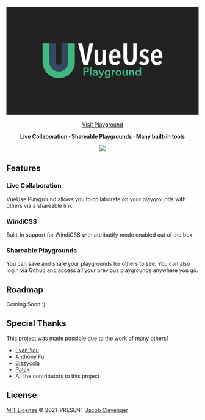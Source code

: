 <p align="center">
  <img src="./public/vueuse-cover.svg">
</p>

<p align="center">
  <a href="https://play.vueuse.org">Visit Playground</a>
</p>

<p align="center">
  <b>
    Live Collaboration · Shareable Playgrounds · Many built-in tools
  </b>
</p>

<p align="center">
  <a href="https://app.netlify.com/sites/sleepy-heyrovsky-3404e7/deploys">
    <img src="https://api.netlify.com/api/v1/badges/1de7d52b-3f7f-4211-8884-d06959b74d99/deploy-status">
  </a>
</p>

## Features

### Live Collaboration
VueUse Playground allows you to collaborate on your playgrounds with others via a shareable link.

### WindiCSS
Built-in support for WindiCSS with attributify mode enabled out of the box.

### Shareable Playgrounds
You can save and share your playgrounds for others to see. You can also login via Github and access all your previous playgrounds anywhere you go.

## Roadmap

Coming Soon :)

## Special Thanks

This project was made possible due to the work of many others!

* [Evan You](https://github.com/yyx990803)
* [Anthony Fu](https://github.com/antfu) 
* [Bizzycola](https://github.com/bizzycola) 
* [Patak](https://github.com/patak-js) 
* All the contributors to this project 

## License
[MIT License](https://github.com/jacobclevenger/vite-plugin-vue-gql/blob/main/LICENSE) © 2021-PRESENT [Jacob Clevenger](https://github.com/jacobclevenger)